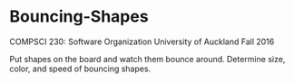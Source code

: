 # Bouncing-Shapes
COMPSCI 230: Software Organization
University of Auckland
Fall 2016

Put shapes on the board and watch them bounce around. Determine size, color, and speed of bouncing shapes.
